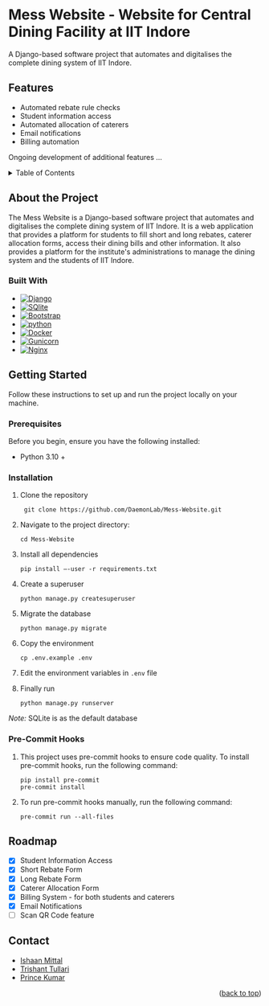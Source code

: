 <a name="readme-top"></a>

# Mess Website - Website for Central Dining Facility at IIT Indore
A Django-based software project that automates and digitalises the complete dining system of IIT Indore.

## Features
- Automated rebate rule checks
- Student information access
- Automated allocation of caterers
- Email notifications
- Billing automation

Ongoing development of additional features ...

<!-- TABLE OF CONTENTS -->
<details>
  <summary>Table of Contents</summary>
  <ol>
    <li>
      <a href="#about-the-project">About The Project</a>
      <ul>
        <li><a href="#built-with">Built With</a></li>
      </ul>
    </li>
    <li>
      <a href="#getting-started">Getting Started</a>
      <ul>
        <li><a href="#prerequisites">Prerequisites</a></li>
        <li><a href="#installation">Installation</a></li>
      </ul>
    </li>
    <li><a href="#roadmap">Roadmap</a></li>
    <li><a href="#contact">Contact</a></li>
  </ol>
</details>

## About the Project

The Mess Website is a Django-based software project that automates and digitalises the complete dining system of IIT Indore. It is a web application that provides a platform for students to fill short and long rebates, caterer allocation forms, access their dining bills and other information. It also provides a platform for the institute's administrations to manage the dining system and the students of IIT Indore.

### Built With

* [![Django][Django]][Django-url]
* [![SQlite][SQlite]][SQlite-url]
* [![Bootstrap][Bootstrap]][Bootstrap-url]
* [![python][python]][python-url]
* [![Docker][Docker]][Docker-url]
* [![Gunicorn][Gunicorn]][Gunicorn-url]
* [![Nginx][Nginx]][Nginx-url]

## Getting Started

Follow these instructions to set up and run the project locally on your machine.

### Prerequisites

Before you begin, ensure you have the following installed:

- Python 3.10 +

### Installation

1. Clone the repository

    ```shell
     git clone https://github.com/DaemonLab/Mess-Website.git
    ```
2. Navigate to the project directory:

    ```shell
    cd Mess-Website
    ```
3. Install all dependencies

    ```shell
    pip install –-user -r requirements.txt
    ```
4. Create a superuser

    ```shell
    python manage.py createsuperuser
    ```
5. Migrate the database

    ```shell
    python manage.py migrate
    ```
6. Copy the environment
    ```shell
    cp .env.example .env
    ```
7. Edit the environment variables in `.env` file
8. Finally run
    ```shell
    python manage.py runserver
    ```
_Note:_ SQLite is as the default database

### Pre-Commit Hooks

1. This project uses pre-commit hooks to ensure code quality. To install pre-commit hooks, run the following command:
    ```shell
    pip install pre-commit
    pre-commit install
    ```

2. To run pre-commit hooks manually, run the following command:
    ```shell
    pre-commit run --all-files
    ```

## Roadmap

- [x] Student Information Access
- [x] Short Rebate Form
- [x] Long Rebate Form
- [x] Caterer Allocation Form
- [x] Billing System - for both students and caterers
- [x] Email Notifications
- [ ] Scan QR Code feature

## Contact

- [Ishaan Mittal](mailto:ishaanmittal123@gmail.com)
- [Trishant Tullari](mailto:trishanttalluri@gmail.com)
- [Prince Kumar](mailto:k07prince@gmail.com)

<p align="right">(<a href="#readme-top">back to top</a>)</p


[Django]: https://img.shields.io/badge/django-092E20?style=for-the-badge&logo=django&logoColor=white
[Django-url]: https://www.djangoproject.com/
[SQlite]: https://img.shields.io/badge/sqlite-003B57?style=for-the-badge&logo=sqlite&logoColor=white
[SQlite-url]: https://www.sqlite.org/index.html
[Bootstrap]: https://img.shields.io/badge/bootstrap-7952B3?style=for-the-badge&logo=bootstrap&logoColor=white
[Bootstrap-url]: https://getbootstrap.com/
[python]: https://img.shields.io/badge/python-3776AB?style=for-the-badge&logo=python&logoColor=white
[python-url]: https://www.python.org/
[Docker]: https://img.shields.io/badge/docker-2496ED?style=for-the-badge&logo=docker&logoColor=white
[Docker-url]: https://www.docker.com/
[Gunicorn]: https://img.shields.io/badge/gunicorn-37474F?style=for-the-badge&logo=gunicorn&logoColor=white
[Gunicorn-url]: https://gunicorn.org/
[Nginx]: https://img.shields.io/badge/nginx-269539?style=for-the-badge&logo=nginx&logoColor=white
[Nginx-url]: https://www.nginx.com/
